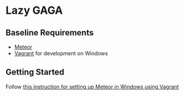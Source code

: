 Lazy GAGA
=========

Baseline Requirements
---------------------

+ [Meteor](http://www.meteor.com/)
+ [Vagrant](http://www.vagrantup.com/) for development on Windows


Getting Started
---------------

Follow [this instruction for setting up Meteor in Windows using Vagrant](https://gist.github.com/gabrielhpugliese/5855677)
